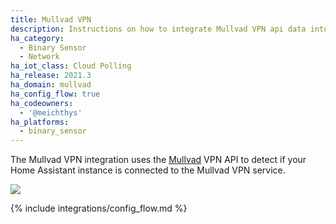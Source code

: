 ```yaml
---
title: Mullvad VPN
description: Instructions on how to integrate Mullvad VPN api data into Home Assistant.
ha_category:
  - Binary Sensor
  - Network
ha_iot_class: Cloud Polling
ha_release: 2021.3
ha_domain: mullvad
ha_config_flow: true
ha_codeowners:
  - '@meichthys'
ha_platforms:
  - binary_sensor
---
```


The Mullvad VPN integration uses the [Mullvad](https://mullvad.net/) VPN API to detect if your Home Assistant instance is connected to the Mullvad VPN service.

![](/images/screenshots/mullvad_vpn_sample_sensor_connected.png)

{% include integrations/config_flow.md %}
